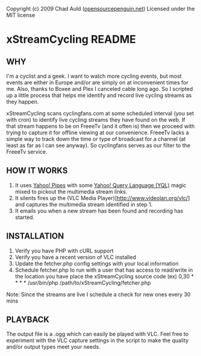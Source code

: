 Copyright (c) 2009 Chad Auld ([opensourcepenguin.net](http://opensourcepenguin.net))
Licensed under the MIT license
 
# xStreamCycling README #

## WHY ##
I'm a cyclist and a geek.  I want to watch more cycling events, but most events are either 
in Europe and/or are simply on at inconvenient times for me.  Also, thanks to Boxee and Plex 
I canceled cable long ago.  So I scripted up a little process that helps me identify and 
record live cycling streams as they happen.

xStreamCycling scans cyclingfans.com at some scheduled interval (you set with cron) to identify live 
cycling streams they have found on the web.  If that stream happens to be on FreeeTv (and it often is) 
then we proceed with trying to capture it for offline viewing at our convenience.  FreeeTv lacks a 
simple way to track down the time or type of broadcast for a channel (at least as far as I can see 
anyway).  So cyclingfans serves as our filter to the FreeeTv service.  

## HOW IT WORKS ##
1.  It uses [Yahoo! Pipes](http://pipes.yahoo.com) with some [Yahoo! Query Language (YQL)](http://developer.yahoo.com/yql/) magic 
    mixed to pickout the multimedia stream links.
2.  It silents fires up the (VLC Media Player)[http://www.videolan.org/vlc/] and captures the multimedia 
    stream identified in step 1.
3.  It emails you when a new stream has been found and recording has started.

## INSTALLATION ##
1.  Verify you have PHP with cURL support
2.  Verify you have a recent version of VLC installed
3.  Update the fetcher.php config settings with your local information
4.  Schedule fetcher.php to run with a user that has access to read/write in the location you have 
    place the xStreamCycling source code (ex) 0,30 * * * * /usr/bin/php /path/to/xStreamCycling/fetcher.php
    
Note: Since the streams are live I schedule a check for new ones every 30 mins

## PLAYBACK ##
The output file is a .ogg which can easily be played with VLC.  Feel free to experiment with the VLC 
capture settings in the script to make the quality and/or output types meet your needs.